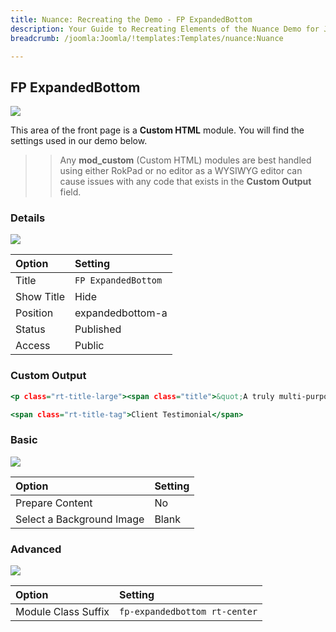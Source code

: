 ```yaml
---
title: Nuance: Recreating the Demo - FP ExpandedBottom
description: Your Guide to Recreating Elements of the Nuance Demo for Joomla
breadcrumb: /joomla:Joomla/!templates:Templates/nuance:Nuance

---
```


FP ExpandedBottom
-----

![][demo]

This area of the front page is a **Custom HTML** module. You will find the settings used in our demo below.

>> Any **mod_custom** (Custom HTML) modules are best handled using either RokPad or no editor as a WYSIWYG editor can cause issues with any code that exists in the **Custom Output** field.

### Details

![][demo2]

| Option      | Setting             |
| :---------- | :----------         |
| Title       | `FP ExpandedBottom` |
| Show Title  | Hide                |
| Position    | expandedbottom-a    |
| Status      | Published           |
| Access      | Public              |

### Custom Output

~~~ .html
<p class="rt-title-large"><span class="title">&quot;A truly multi-purposed design, Nuance is suitable for corporate, creative or several other web environments&quot;</span></p>

<span class="rt-title-tag">Client Testimonial</span>
~~~

### Basic

![][demo3]

| Option                    | Setting     |
| :----------               | :---------- |
| Prepare Content           | No          |
| Select a Background Image | Blank       |

### Advanced

![][demo4]

| Option              | Setting                       |
| :----------         | :----------                   |
| Module Class Suffix | `fp-expandedbottom rt-center` |

[demo]: assets/demo_8.jpeg
[demo2]: assets/demo_8a.jpeg
[demo3]: assets/demo_8b.jpeg
[demo4]: assets/demo_8c.jpeg
